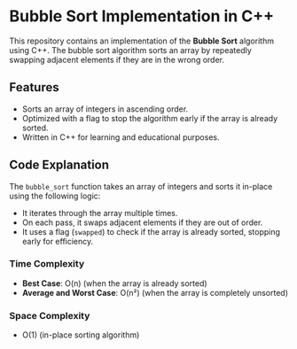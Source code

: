 # Bubble Sort Implementation in C++

This repository contains an implementation of the **Bubble Sort** algorithm using C++. The bubble sort algorithm sorts an array by repeatedly swapping adjacent elements if they are in the wrong order.

## Features
- Sorts an array of integers in ascending order.
- Optimized with a flag to stop the algorithm early if the array is already sorted.
- Written in C++ for learning and educational purposes.

## Code Explanation
The `bubble_sort` function takes an array of integers and sorts it in-place using the following logic:
- It iterates through the array multiple times.
- On each pass, it swaps adjacent elements if they are out of order.
- It uses a flag (`swapped`) to check if the array is already sorted, stopping early for efficiency.

### Time Complexity
- **Best Case**: O(n) (when the array is already sorted)
- **Average and Worst Case**: O(n²) (when the array is completely unsorted)

### Space Complexity
- O(1) (in-place sorting algorithm)
